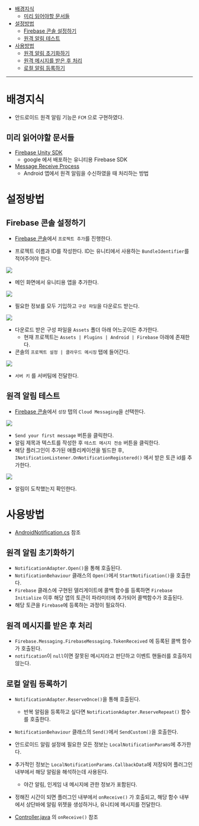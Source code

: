 ﻿- [배경지식](#%EB%B0%B0%EA%B2%BD%EC%A7%80%EC%8B%9D)
  - [미리 읽어야할 문서들](#%EB%AF%B8%EB%A6%AC-%EC%9D%BD%EC%96%B4%EC%95%BC%ED%95%A0-%EB%AC%B8%EC%84%9C%EB%93%A4)
- [설정방법](#%EC%84%A4%EC%A0%95%EB%B0%A9%EB%B2%95)
  - [Firebase 콘솔 설정하기](#firebase-%EC%BD%98%EC%86%94-%EC%84%A4%EC%A0%95%ED%95%98%EA%B8%B0)
  - [원격 알림 테스트](#%EC%9B%90%EA%B2%A9-%EC%95%8C%EB%A6%BC-%ED%85%8C%EC%8A%A4%ED%8A%B8)
- [사용방법](#%EC%82%AC%EC%9A%A9%EB%B0%A9%EB%B2%95)
  - [원격 알림 초기화하기](#%EC%9B%90%EA%B2%A9-%EC%95%8C%EB%A6%BC-%EC%B4%88%EA%B8%B0%ED%99%94%ED%95%98%EA%B8%B0)
  - [원격 메시지를 받은 후 처리](#%EC%9B%90%EA%B2%A9-%EB%A9%94%EC%8B%9C%EC%A7%80%EB%A5%BC-%EB%B0%9B%EC%9D%80-%ED%9B%84-%EC%B2%98%EB%A6%AC)
  - [로컬 알림 등록하기](#%EB%A1%9C%EC%BB%AC-%EC%95%8C%EB%A6%BC-%EB%93%B1%EB%A1%9D%ED%95%98%EA%B8%B0)

-----

# 배경지식

* 안드로이드 원격 알림 기능은 `FCM` 으로 구현하였다.

## 미리 읽어야할 문서들

* [Firebase Unity SDK](https://firebase.google.com/docs/unity/setup?hl=ko)
  * google 에서 배포하는 유니티용 Firebase SDK
* [Message Receive Process](https://firebase.google.com/docs/cloud-messaging/android/receive?hl=ko)
  * Android 앱에서 원격 알림을 수신하였을 때 처리하는 방법


# 설정방법

## Firebase 콘솔 설정하기

* [Firebase 콘솔](https://console.firebase.google.com/u/0/?hl=ko)에서 `프로젝트 추가`를 진행한다.

* 프로젝트 이름과 ID를 작성한다. ID는 유니티에서 사용하는 `BundleIdentifier`를 적어주어야 한다.
  
![](img/Notification/console_add.png)

* 메인 화면에서 유니티용 앱을 추가한다.
  
![](img/Notification/console2.png)

* 필요한 정보를 모두 기입하고 `구성 파일`을 다운로드 받는다.
  
![](img/Notification/console3.png)

* 다운로드 받은 구성 파일을 `Assets` 폴더 아래 어느곳이든 추가한다.
  * 현재 프로젝트는 `Assets | Plugins | Android | Firebase` 아래에 존재한다.
* 콘솔의 `프로젝트 설정 | 클라우드 메시징` 탭에 들어간다.
  
![](img/Notification/console4.png)

* `서버 키` 를 서버팀에 전달한다.

## 원격 알림 테스트

* [Firebase 콘솔](https://console.firebase.google.com/u/0/?hl=ko)에서 `성장` 탭의 `Cloud Messaging`을 선택한다.
  
![](img/Notification/msg1.png)

* `Send your first message` 버튼을 클릭한다.
* 알림 제목과 텍스트를 작성한 후 `테스트 메시지 전송` 버튼을 클릭한다.
* 해당 플러그인이 추가된 애플리케이션을 빌드한 후, `INotificationListener.OnNotificationRegistered()` 에서 받은 토큰 id를 추가한다.
  
![](img/Notification/msg2.png)

* 알림이 도착했는지 확인한다.


# 사용방법
  
* [AndroidNotification.cs](../Lib/Notification/Assets/.LocalNotification/Script/AndroidNotification.cs) 참조

## 원격 알림 초기화하기

* `NotificationAdapter.Open()`을 통해 호출된다.
* `NotificationBehaviour` 클래스의 `Open()`에서 `StartNotification()`을 호출한다.
* `Firebase` 클래스에 구현된 델리게이트에 콜백 함수를 등록하면 `Firebase Initialize` 이후 해당 앱의 토큰이 파라미터에 추가되어 콜백함수가 호출된다.
* 해당 토큰을 `Firebase`에 등록하는 과정이 필요하다.

## 원격 메시지를 받은 후 처리

* `Firebase.Messaging.FirebaseMessaging.TokenReceived` 에 등록된 콜백 함수가 호출된다.
* `notification`이 `null`이면 잘못된 메시지라고 판단하고 이벤트 핸들러를 호출하지 않는다.

## 로컬 알림 등록하기

* `NotificationAdapter.ReserveOnce()`을 통해 호출된다.
  * 반복 알림을 등록하고 싶다면 `NotificationAdapter.ReserveRepeat()` 함수를 호출한다.
* `NotificationBehaviour` 클래스의 `Send()`에서 `SendCustom()`을 호출한다.
* 안드로이드 알림 설정에 필요한 모든 정보는 `LocalNotificationParams`에 추가한다.
* 추가적인 정보는 `LocalNotificationParams.CallbackData`에 저장되어 플러그인 내부에서 해당 알림을 해석하는데 사용된다.
  * 야간 알림, 인게임 내 메시지에 관한 정보가 포함된다.
* 정해진 시간이 되면 플러그인 내부에서 `onReceive()` 가 호출되고, 해당 함수 내부에서 상단바에 알림 위젯을 생성하거나, 유니티에 메시지를 전달한다.
  
* [Controller.java](../LibAndroid/Push/push/src/main/java/com/nadagames/push/Controller.java) 의 `onReceive()` 참조